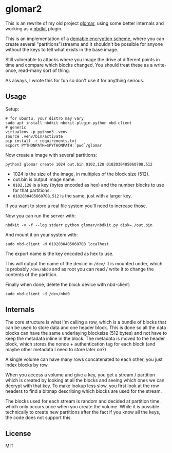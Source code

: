 # glomar2

This is an rewrite of my old project [glomar](https://github.com/bahorn/glomar),
using some better internals and working as a [nbdkit](https://gitlab.com/nbdkit/nbdkit) plugin.

This is an implementation of a [deniable encryption scheme](https://en.wikipedia.org/wiki/Deniable_encryption),
where you can create several "partitions"/streams and it shouldn't be possible
for anyone without the keys to tell what exists in the base image.

Still vulnerable to attacks where you image the drive at different points in
time and compare which blocks changed.
You should treat these as a write-once, read-many sort of thing.

As always, I wrote this for fun so don't use it for anything serious.

## Usage

Setup:
```
# for ubuntu, your distro may vary
sudo apt install nbdkit nbdkit-plugin-python nbd-client
# generic
virtualenv -p python3 .venv
source .venv/bin/activate
pip install -r requirements.txt
export PYTHONPATH=$PYTHONPATH:`pwd`/glomar
```

Now create a image with several partitions:
```
python3 glomar create 1024 out.bin 0102,128 0102030405060708,512
```

* 1024 is the size of the image, in multiples of the block size (512).
* out.bin is output image name.
* `0102,128` is a key (bytes encoded as hex) and the number blocks to use for
  that partitions.
* `0102030405060708,512` is the same, just with a larger key.

If you want to store a real file system you'll need to increase those.

Now you can run the server with:
```
nbdkit -v -f --log stderr python glomar/nbdkit.py disk=./out.bin
```

And mount it on your system with:
```
sudo nbd-client -N 0102030405060708 localhost
```
The export name is the key encoded as hex to use.

This will output the name of the device in `/dev/` it is mounted under, which is
probably `/dev/nbd0` and as root you can read / write it to change the contents
of the partition.

Finally when done, delete the block device with nbd-client:
```
sudo nbd-client -d /dev/nbd0
```

## Internals

The core structure is what I'm calling a row, which is a bundle of blocks that
can be used to store data and one header block.
This is done so all the data blocks can have the same underlaying blocksize
(512 bytes) and not have to keep the metadata inline in the block.
The metadata is moved to the header block, which stores the nonce +
authentication tag for each block (and maybe other metadata I need to store
later on?)

A single volume can have many rows concatenated to each other, you just index
blocks by row.

When you access a volume and give a key, you get a stream / partition which is
created by looking at all the blocks and seeing which ones we can decrypt with
that key.
To make lookup less slow, you first look at the row headers to find a bitmap
describing which blocks are used for the stream.

The blocks used for each stream is random and decided at partition time, which
only occurs once when you create the volume. While it is possible technically to
create new partitions after the fact if you know all the keys, the code does not
support this.


## License

MIT
